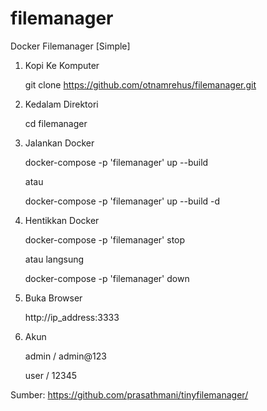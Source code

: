   
# filemanager
Docker Filemanager [Simple] 

1. Kopi Ke Komputer
   
   git clone https://github.com/otnamrehus/filemanager.git
   
2. Kedalam Direktori
   
   cd filemanager
   
3. Jalankan Docker
   
   docker-compose -p 'filemanager' up  --build
   
   atau
   
   docker-compose -p 'filemanager' up --build -d 
   
4. Hentikkan Docker
   
   docker-compose -p 'filemanager' stop 
   
   atau langsung
   
   docker-compose -p 'filemanager' down
   
5. Buka Browser
    
   http://ip_address:3333
   
6. Akun
   
   admin / admin@123
   
   user / 12345
   
   
Sumber: https://github.com/prasathmani/tinyfilemanager/

   
